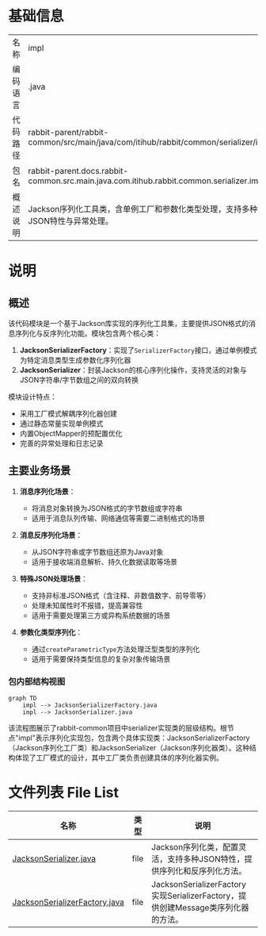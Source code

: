 # 基础信息

|      |      |
|------|------|
| 名称 | impl |
| 编码语言 | .java |
| 代码路径 | rabbit-parent/rabbit-common/src/main/java/com/itihub/rabbit/common/serializer/impl |
| 包名 | rabbit-parent.docs.rabbit-common.src.main.java.com.itihub.rabbit.common.serializer.impl |
| 概述说明 | Jackson序列化工具类，含单例工厂和参数化类型处理，支持多种JSON特性与异常处理。 |

# 说明

## 概述

该代码模块是一个基于Jackson库实现的序列化工具集，主要提供JSON格式的消息序列化与反序列化功能。模块包含两个核心类：
1. **JacksonSerializerFactory**：实现了`SerializerFactory`接口，通过单例模式为特定消息类型生成参数化序列化器
2. **JacksonSerializer**：封装Jackson的核心序列化操作，支持灵活的对象与JSON字符串/字节数组之间的双向转换

模块设计特点：
- 采用工厂模式解耦序列化器创建
- 通过静态常量实现单例模式
- 内置ObjectMapper的预配置优化
- 完善的异常处理和日志记录

## 主要业务场景

1. **消息序列化场景**：
   - 将消息对象转换为JSON格式的字节数组或字符串
   - 适用于消息队列传输、网络通信等需要二进制格式的场景

2. **消息反序列化场景**：
   - 从JSON字符串或字节数组还原为Java对象
   - 适用于接收端消息解析、持久化数据读取等场景

3. **特殊JSON处理场景**：
   - 支持非标准JSON格式（含注释、非数值数字、前导零等）
   - 处理未知属性时不报错，提高兼容性
   - 适用于需要处理第三方或异构系统数据的场景

4. **参数化类型序列化**：
   - 通过`createParametricType`方法处理泛型类型的序列化
   - 适用于需要保持类型信息的复杂对象传输场景


### 包内部结构视图

```mermaid
graph TD
    impl --> JacksonSerializerFactory.java
    impl --> JacksonSerializer.java
```

该流程图展示了rabbit-common项目中serializer实现类的层级结构。根节点"impl"表示序列化实现包，包含两个具体实现类：JacksonSerializerFactory（Jackson序列化工厂类）和JacksonSerializer（Jackson序列化器类）。这种结构体现了工厂模式的设计，其中工厂类负责创建具体的序列化器实例。

# 文件列表 File List

| 名称   | 类型  | 说明 |
|-------|------|-------------|
| [JacksonSerializer.java](JacksonSerializer.md) | file | Jackson序列化类，配置灵活，支持多种JSON特性，提供序列化和反序列化方法。 |
| [JacksonSerializerFactory.java](JacksonSerializerFactory.md) | file | JacksonSerializerFactory实现SerializerFactory，提供创建Message类序列化器的方法。 |


